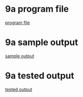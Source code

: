 # 9a program file
[program file](program.py)

# 9a sample output
[sample output](programoutput.jpg)

# 9a tested output
[tested output](testedoutput.jpg)
